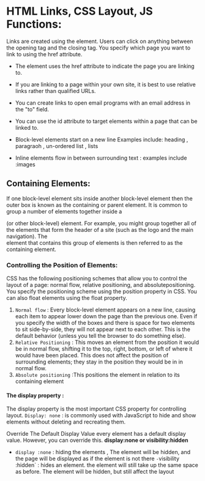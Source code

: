 
# HTML Links, CSS Layout, JS Functions:

Links are created using the <a> element. Users can click on anything
between the opening <a> tag and the closing </a> tag. You specify
which page you want to link to using the href attribute.
 - The <a> element uses the href attribute to indicate the page you are linking to.
 - If you are linking to a page within your own site, it is best to use relative links rather than qualified URLs.
  -  You can create links to open email programs with an email address in the "to" field.
  -  You can use the id attribute to target elements within a page that can be linked to.
  
  - Block-level elements start on a new line
  Examples include: heading , paragraoh , un-ordered list , lists 
  
  - Inline elements flow in between surrounding text :
  examples include :images 
  
  ## Containing Elements:
  
If one block-level element sits inside another block-level element then the outer box is known as the containing or parent element.
It is common to group a number of elements together inside a <div> (or other block-level) element. For example, you might group together all of the elements that form the header of a site (such as the logo and the main navigation). The <div> element that contains this group of elements is then referred to as the containing element.
### Controlling the Position of Elements:
  CSS has the following positioning schemes that allow you to control the layout of a page: normal flow, relative   positioning, and absolutepositioning. You specify the positioning scheme using the position property in CSS. You can also float elements using the float property.
  1. `Normal flow` : Every block-level element appears on a new line, causing each item to appear lower down
the page than the previous one. Even if you specify the width of the boxes and there is space for two elements to sit side-by-side, they will not appear next to each other. This is the default behavior (unless you tell the browser to do something else).
  2. `Relative Positioning` : This moves an element from the position it would be in normal flow, shifting it to the top, right, bottom, or left of where it would have been placed. This does not affect the position of surrounding elements; they stay in the position they would be in
in normal flow.
  3. `Absolute positioning` :This positions the element in relation to its containing element
  
  
  #### The display property :
  The display property is the most important CSS property for controlling layout.
  `Display: none` : is commonly used with JavaScript to hide and show elements without deleting and recreating them.
  
  Override The Default Display Value
   every element has a default display value. However, you can override this.
   **display:none or visibility:hidden** 
   - `display :none` : hiding the elements , The element will be hidden, and the page will be displayed as if the element is        not there
` - `visibility :hidden` : hides an element. the element will still take up the same space as before. The element will be          hidden, but still affect the layout

